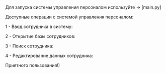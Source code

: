 Для запуска системы управления персоналом используйте  -> [main.py]

Доступные операции с системой управления персоналом:

1 - Ввод сотрудника в систему:

2 - Открытие базы сотрудников:

3 - Поиск сотрудника:

4 - Редактирование данных сотрудника:

Приятного пользования!)

